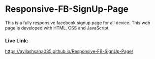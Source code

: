 # Responsive-FB-SignUp-Page
This is a fully responsive facebook signup page for all device. This web page is developed with HTML, CSS and JavaScript.

### Live Link:
https://avilashsaha035.github.io/Responsive-FB-SignUp-Page/
